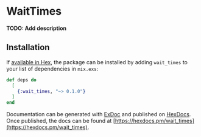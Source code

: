 # WaitTimes

**TODO: Add description**

## Installation

If [available in Hex](https://hex.pm/docs/publish), the package can be installed
by adding `wait_times` to your list of dependencies in `mix.exs`:

```elixir
def deps do
  [
    {:wait_times, "~> 0.1.0"}
  ]
end
```

Documentation can be generated with [ExDoc](https://github.com/elixir-lang/ex_doc)
and published on [HexDocs](https://hexdocs.pm). Once published, the docs can
be found at [https://hexdocs.pm/wait_times](https://hexdocs.pm/wait_times).

